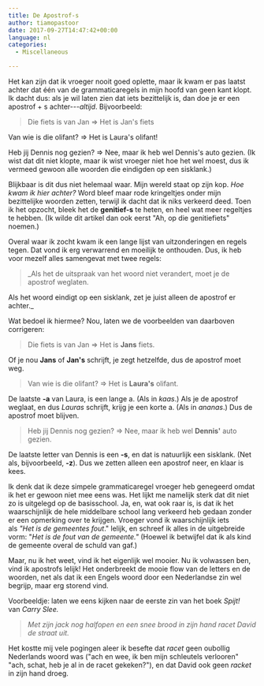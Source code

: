 ```yaml
---
title: De Apostrof-s
author: tiamopastoor
date: 2017-09-27T14:47:42+00:00
language: nl
categories:
  - Miscellaneous

---
```

Het kan zijn dat ik vroeger nooit goed oplette, maar ik kwam er pas laatst achter dat één van de grammaticaregels in mijn hoofd van geen kant klopt. Ik dacht dus: als je wil laten zien dat iets bezittelijk is, dan doe je er een apostrof + s achter---_altijd_. Bijvoorbeeld:

> Die fiets is van Jan => Het is Jan's fiets

 Van wie is die olifant? => Het is Laura's olifant!

 Heb jij Dennis nog gezien? => Nee, maar ik heb wel Dennis's auto gezien. (Ik wist dat dit niet klopte, maar ik wist vroeger niet hoe het wel moest, dus ik vermeed gewoon alle woorden die eindigden op een sisklank.)

Blijkbaar is dit dus niet helemaal waar. Mijn wereld staat op zijn kop. _Hoe kwam ik hier achter?_ Word bleef maar rode kringeltjes onder mijn bezittelijke woorden zetten, terwijl ik dacht dat ik niks verkeerd deed. Toen ik het opzocht, bleek het de **genitief-s** te heten, en heel wat meer regeltjes te hebben. (Ik wilde dit artikel dan ook eerst "Ah, op die genitiefiets" noemen.)


Overal waar ik zocht kwam ik een lange lijst van uitzonderingen en regels tegen. Dat vond ik erg verwarrend en moeilijk te onthouden. Dus, ik heb voor mezelf alles samengevat met twee regels:

> _Als het de uitspraak van het woord niet verandert, moet je de apostrof weglaten.

 Als het woord eindigt op een sisklank, zet je juist alleen de apostrof er achter._

Wat bedoel ik hiermee? Nou, laten we de voorbeelden van daarboven corrigeren:

> Die fiets is van Jan => Het is **Jans** fiets.

Of je nou **Jans** of **Jan's** schrijft, je zegt hetzelfde, dus de apostrof moet weg.

> Van wie is die olifant? => Het is **Laura's** olifant.

De laatste **-a** van Laura, is een lange a. (Als in _kaas_.) Als je de apostrof weglaat, en dus _Lauras_ schrijft, krijg je een korte a. (Als in _ananas_.) Dus de apostrof moet blijven.

> Heb jij Dennis nog gezien? => Nee, maar ik heb wel **Dennis'** auto gezien.

De laatste letter van Dennis is een **-s**, en dat is natuurlijk een sisklank. (Net als, bijvoorbeeld, **-z**). Dus we zetten alleen een apostrof neer, en klaar is kees.

Ik denk dat ik deze simpele grammaticaregel vroeger heb genegeerd omdat ik het er gewoon niet mee eens was. Het lijkt me namelijk sterk dat dit niet zo is uitgelegd op de basisschool. Ja, en, wat ook raar is, is dat ik het waarschijnlijk de hele middelbare school lang verkeerd heb gedaan zonder er een opmerking over te krijgen. Vroeger vond ik waarschijnlijk iets als _"Het is de gemeentes fout_." lelijk, en schreef ik alles in de uitgebreide vorm: "_Het is de fout van de gemeente."_ (Hoewel ik betwijfel dat ik als kind de gemeente overal de schuld van gaf.)

Maar, nu ik het weet, vind ik het eigenlijk wel mooier. Nu ik volwassen ben, vind ik apostrofs lelijk! Het onderbreekt de mooie flow van de letters en de woorden, net als dat ik een Engels woord door een Nederlandse zin wel begrijp, maar erg storend vind.

Voorbeeldje: laten we eens kijken naar de eerste zin van het boek _Spijt!_ van _Carry Slee._

> _Met zijn jack nog halfopen en een snee brood in zijn hand racet David de straat uit._

Het kostte mij vele pogingen aleer ik besefte dat _racet_ geen oubollig Nederlands woord was ("ach en wee, ik ben mijn schleutels verlooren" "ach, schat, heb je al in de racet gekeken?"), en dat David ook geen _racket_ in zijn hand droeg.
